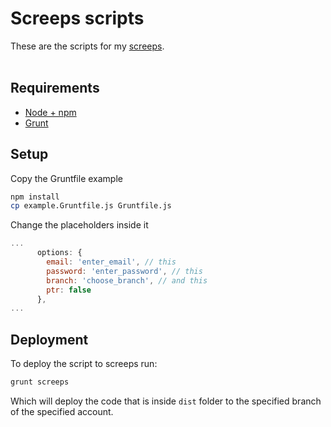 # Screeps scripts
These are the scripts for my [screeps](https://screeps.com).
<br><br>

## Requirements
- [Node + npm](https://nodejs.org)
- [Grunt](https://gruntjs.com/getting-started)

## Setup
Copy the Gruntfile example
```bash
npm install
cp example.Gruntfile.js Gruntfile.js
```

Change the placeholders inside it 

```javascript
...
      options: {
        email: 'enter_email', // this
        password: 'enter_password', // this
        branch: 'choose_branch', // and this
        ptr: false
      },
...
```

## Deployment
To deploy the script to screeps run:
```bash
grunt screeps
```
Which will deploy the code that is inside `dist` folder to the specified branch of the specified account.